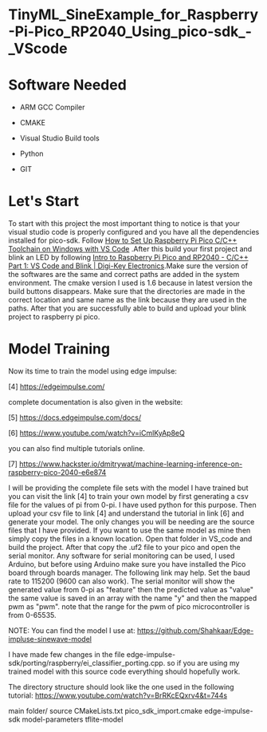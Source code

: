 # TinyML_SineExample_for_Raspberry-Pi-Pico_RP2040_Using_pico-sdk_-_VScode

# Software Needed 

* ARM GCC Compiler

* CMAKE

* Visual Studio Build tools

* Python

* GIT

# Let's Start

To start with this project the most important thing to notice is that your visual studio code is properly configured and you have all the 
dependencies installed for pico-sdk. Follow [How to Set Up Raspberry Pi Pico C/C++ Toolchain on Windows with VS Code](https://shawnhymel.com/2096/how-to-set-up-raspberry-pi-pico-c-c-toolchain-on-windows-with-vs-code/)
.After this build your first project and blink an LED by following [Intro to Raspberry Pi Pico and RP2040 - C/C++ Part 1: VS Code and Blink | Digi-Key Electronics](https://www.youtube.com/watch?v=B5rQSoOmR5w).Make sure the version of the softwares are the same and correct paths are added in the system environment. The cmake version I used is 1.6 because in latest version the build buttons disappears. Make sure that the directories are made in the correct location and same name as the link because they are used in the paths. 
After that you are successfully able to build and upload your blink project to raspberry pi pico.

# Model Training 

Now its time to train the model using edge impulse:

[4] https://edgeimpulse.com/

complete documentation is also given in the website:

[5] https://docs.edgeimpulse.com/docs/

[6] https://www.youtube.com/watch?v=iCmlKyAp8eQ

you can also find multiple tutorials online. 

[7] https://www.hackster.io/dmitrywat/machine-learning-inference-on-raspberry-pico-2040-e6e874

I will be providing the complete file sets with the model I have trained but you can visit the link [4] to train your own model by first  generating a csv file for the values of pi from 0-pi. I have used python for this purpose. Then upload your csv file to link [4] and understand the tutorial in link [6] and generate your model. The only changes you will be needing are the source files that I have provided. If you want to use the same model as mine then simply copy the files in a known location. Open that folder in VS_code and build the project. After that copy the .uf2 file to your pico and open the serial monitor. Any software for serial monitoring can be used, I used Arduino, but before using Arduino make sure you have installed the Pico board through boards manager. The following link may help. Set the baud rate to 115200 (9600 can also work). The serial monitor will show the generated value from 0-pi as "feature" then the predicted value as "value" the same value is saved in an array with the name "y" and then the mapped pwm as "pwm". note that the range for the pwm of pico microcontroller is from 0-65535.

NOTE: You can find the model I use at:
https://github.com/Shahkaar/Edge-impluse-sinewave-model

I have made few changes in the file edge-impulse-sdk/porting/raspberry/ei_classifier_porting.cpp. so if you are using my trained model with this source code everything should hopefully work.

The directory structure should look like the one used in the following tutorial:
https://www.youtube.com/watch?v=BrRKcEQxrv4&t=744s

main folder/
     source
     CMakeLists.txt
     pico_sdk_import.cmake
     edge-impulse-sdk
     model-parameters
     tflite-model

